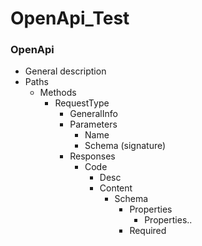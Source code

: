 # OpenApi_Test
### OpenApi
- General description
- Paths
  - Methods
    - RequestType
      - GeneralInfo
      - Parameters
        - Name
        - Schema (signature)
      - Responses
        - Code
          - Desc
          - Content
            - Schema
              - Properties
                - Properties..
              - Required
